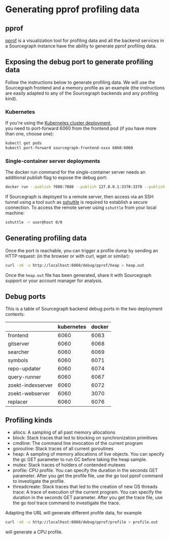 # Generating pprof profiling data

## pprof

[pprof](https://github.com/google/pprof) is a visualization tool for profiling data and all the backend services in a Sourcegraph instance have the ability to generate pprof profiling data.
 
## Exposing the debug port to generate profiling data

Follow the instructions below to generate profiling data. We will use the Sourcegraph frontend and a memory profile as an example (the instructions are easily adapted to any of the Sourcegraph backends and any profiling kind).

### Kubernetes

If you're using the [Kubernetes cluster deployment](https://github.com/sourcegraph/deploy-sourcegraph),  
you need to port-forward 6060 from the frontend pod (if you have more than one, choose one):

```bash script
kubectl get pods
kubectl port-forward sourcegraph-frontend-xxxx 6060:6060
```

### Single-container server deployments

The docker run command for the single-container server needs an additional publish flag to expose the debug port:

```bash script
docker run --publish 7080:7080 --publish 127.0.0.1:3370:3370 --publish 127.0.0.1:6060:6060 --rm --volume ~/.sourcegraph/config:/etc/sourcegraph --volume ~/.sourcegraph/data:/var/opt/sourcegraph sourcegraph/server:3.13.2
```

If Sourcegraph is deployed to a remote server, then access via an SSH tunnel using a tool
such as [sshuttle](https://github.com/sshuttle/sshuttle) is required to establish a secure connection.
To access the remote server using `sshuttle` from your local machine:

```bash script
sshuttle -r user@host 0/0
```

## Generating profiling data

Once the port is reachable, you can trigger a profile dump by sending an HTTP request:
(in the browser or with curl, wget or similar):

```bash script
curl -sK -v http://localhost:6060/debug/pprof/heap > heap.out
```

Once the `heap.out` file has been generated, share it with Sourcegraph support or your account manager for analysis.


## Debug ports

This is a table of Sourcegraph backend debug ports in the two deployment contexts:

|                   | kubernetes | docker |
|-------------------|------------|--------|
| frontend          | 6060       | 6063   |
| gitserver         | 6060       | 6068   |
| searcher          | 6060       | 6069   |
| symbols           | 6060       | 6071   |
| repo-updater      | 6060       | 6074   |
| query-runner      | 6060       | 6067   |
| zoekt-indexserver | 6060       | 6072   |
| zoekt-webserver   | 6060       | 3070   |
| replacer          | 6060       | 6076   |


## Profiling kinds

- allocs: A sampling of all past memory allocations
- block: Stack traces that led to blocking on synchronization primitives
- cmdline: The command line invocation of the current program
- goroutine: Stack traces of all current goroutines
- heap: A sampling of memory allocations of live objects. You can specify the gc GET parameter to run GC before taking the heap sample.
- mutex: Stack traces of holders of contended mutexes
- profile: CPU profile. You can specify the duration in the seconds GET parameter. After you get the profile file, use the go tool pprof command to investigate the profile.
- threadcreate: Stack traces that led to the creation of new OS threads
trace: A trace of execution of the current program. You can specify the duration in the seconds GET parameter. After you get the trace file, use the go tool trace command to investigate the trace.

Adapting the URL will generate different profile data, for example

```bash script
curl -sK -v http://localhost:6060/debug/pprof/profile > profile.out
```

will generate a CPU profile.
